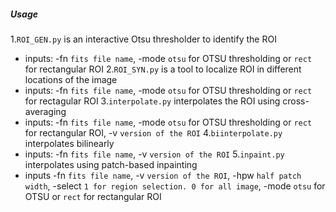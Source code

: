 ##### Usage 
1.`ROI_GEN.py` is an interactive Otsu thresholder to identify the ROI
  - inputs: -fn `fits file name`, -mode `otsu` for OTSU thresholding or `rect` for rectangular ROI
2.`ROI_SYN.py` is a tool to localize ROI in different locations of the image
  - inputs: -fn `fits file name`, -mode `otsu` for OTSU thresholding or `rect` for rectagular ROI
3.`interpolate.py` interpolates the ROI using cross-averaging
  - inputs: -fn `fits file name`, -mode `otsu` for OTSU thresholding or `rect` for rectangular ROI, -v `version of the ROI`
4.`biinterpolate.py` interpolates bilinearly 
  - inputs: -fn `fits file name`, -v `version of the ROI`
5.`inpaint.py` interpolates using patch-based inpainting 
  - inputs -fn `fits file name`, -v `version of the ROI`, -hpw `half patch width`, -select `1 for region selection. 0 for all image`, -mode `otsu` for OTSU or `rect` for rectangular ROI
